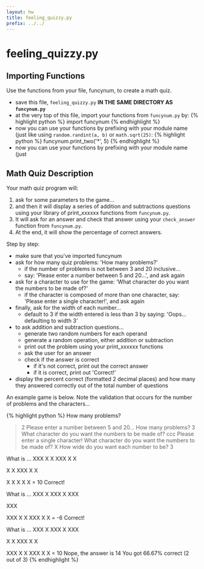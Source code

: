 ```yaml
---
layout: hw
title: feeling_quizzy.py
prefix: ../../
---
```


feeling_quizzy.py
=====

Importing Functions
-----

Use the functions from your file, funcynum, to create a math quiz.

* save this file, `feeling_quizzy.py` __IN THE SAME DIRECTORY AS `funcynum.py`__
* at the very top of this file, import your functions from `funcynum.py` by:
    {% highlight python %}
import funcynum
{% endhighlight %}
* now you can use your functions by prefixing with your module name (just
  like using `random.randint(a, b)` or `math.sqrt(25)`:
    {% highlight python %}
funcynum.print_two('*', 5)
{% endhighlight %}
* now you can use your functions by prefixing with your module name (just

Math Quiz Description
-----

Your math quiz program will:

1. ask for some parameters to the game... 
2. and then it will display a series of addition and subtractions questions using your library of print_xxxxxx functions from `funcynum.py`. 
3. It will ask for an answer and check that answer using your `check_answer` function from `funcynum.py`. 
4. At the end, it will show the percentage of correct answers.

Step by step:

* make sure that you've imported funcynum
* ask for how many quiz problems: 'How many problems?'
    * if the number of problems is not between 3 and 20 inclusive...
    * say: 'Please enter a number between 5 and 20...', and ask again
* ask for a character to use for the game: 'What character do you want the 
  numbers to be made of?'
    * if the character is composed of more than one character, say: 'Please 
      enter a single character!', and ask again
* finally, ask for the width of each number...
    * default to 3 if the width entered is less than 3 by saying: 'Oops... 
      defaulting to width 3'
* to ask addition and subtraction questions...
    * generate two random numbers for each operand
    * generate a random operation, either addition or subtraction
    * print out the problem using your print_xxxxxx functions
    * ask the user for an answer
    * check if the answer is correct
        * if it's not correct, print out the correct answer
        * if it is correct, print out 'Correct!'
* display the percent correct (formatted 2 decimal places) and how many they
  answered correctly out of the total number of questions

An example game is below. Note the validation that occurs for the number of
problems and the characters...
      
{% highlight python %}
How many problems?
> 2
Please enter a number between 5 and 20...
How many problems?
> 3
What character do you want the numbers to be made of?
> ccc
Please enter a single character!
What character do you want the numbers to be made of?
> X
How wide do you want each number to be?
> 3

 What is ...
XXX
X X
XXX
  X
  X

 X
 X
XXX
 X
 X

  X
  X
  X
  X
  X
 = 10
Correct!

 What is ...
XXX
  X
XXX
  X
XXX



XXX



XXX
X X
XXX
  X
  X
 = -6
Correct!

 What is ...
XXX
X
XXX
  X
XXX

 X
 X
XXX
 X
 X

XXX
X X
XXX
  X
  X
 = 10
Nope, the answer is 14
You got  66.67% correct (2 out of 3)
{% endhighlight %}
